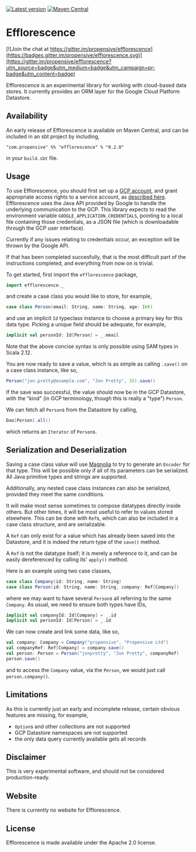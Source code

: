 [![Latest version](https://index.scala-lang.org/propensive/efflorescence/latest.svg)](https://index.scala-lang.org/propensive/efflorescence)
[![Maven Central](https://maven-badges.herokuapp.com/maven-central/com.propensive/efflorescence_2.12/badge.svg)](https://maven-badges.herokuapp.com/maven-central/com.propensive/efflorescence_2.12)

# Efflorescence

[![Join the chat at https://gitter.im/propensive/efflorescence](https://badges.gitter.im/propensive/efflorescence.svg)](https://gitter.im/propensive/efflorescence?utm_source=badge&utm_medium=badge&utm_campaign=pr-badge&utm_content=badge)

Efflorescence is an experimental library for working with cloud-based data
stores. It currently provides an ORM layer for the Google Cloud Platform
Datastore.

## Availability

An early release of Efflorescence is available on Maven Central, and can be
included in an sbt project by including,
```
"com.propensive" %% "efflorescence" % "0.2.0"
```
in your `build.sbt` file.

## Usage

To use Efflorescence, you should first set up a [GCP
account](https://cloud.google.com/), and grant appropriate access rights to a
service account, as [described
here](https://cloud.google.com/storage/docs/authentication). Efflorescence uses
the Java API provided by Google to handle the underlying communication to the
GCP. This library expects to read the environment variable
`GOOGLE_APPLICATION_CREDENTIALS`, pointing to a local file containing those
credentials, as a JSON file (which is downloadable through the GCP user
interface).

Currently if any issues relating to credentials occur, an exception will be
thrown by the Google API.

If that has been completed succesfully, that is the most difficult part of the
instructions completed, and everything from now on is trivial.

To get started, first import the `efflorescence` package,
```scala
import efflorescence._
```
and create a case class you would like to store, for example,
```scala
case class Person(email: String, name: String, age: Int)
```
and use an implicit `Id` typeclass instance to choose a primary key for this
data type. Picking a unique field should be adequate, for example,
```scala
implicit val personId: Id[Person] = _.email
```
Note that the above concise syntax is only possible using SAM types in Scala 2.12.

You are now ready to save a value, which is as simple as calling `.save()` on a
case class instance, like so,
```scala
Person("jon.pretty@example.com", "Jon Pretty", 35).save()
```

If the save was successful, the value should now be in the GCP Datastore, with
the "kind" (in GCP terminology, though this is really a "type") `Person`.

We can fetch all `Person`s from the Datastore by calling,
```scala
Dao[Person].all()
```
which returns an `Iterator` of `Person`s.

## Serialization and Deserialization

Saving a case class value will use [Magnolia](http://magnolia.work/) to try to
generate an `Encoder` for that type. This will be possible only if all of its
parameters can be serialized. All Java primitive types and strings are
supported.

Additionally, any nested case class instances can also be serialized, provided
they meet the same conditions.

It will make most sense sometimes to compose datatypes directly inside others.
But other times, it will be most useful to refer to values stored elsewhere.
This can be done with `Ref`s, which can also be included in a case class
structure, and are serializable.

A `Ref` can only exist for a value which has already been saved into the
Datastore, and it is indeed the return type of the `save()` method.

A `Ref` is not the datatype itself; it is merely a reference to it, and can be
easily dereferenced by calling its' `apply()` method.

Here is an example using two case classes,
```scala
case class Company(id: String, name: String)
case class Person(id: String, name: String, company: Ref[Company])
```
where we may want to have several `Person`s all referring to the same
`Company`. As usual, we need to ensure both types have IDs,
```scala
implicit val companyId: Id[Company] = _.id
implicit val personId: Id[Person] = _.id
```
We can now create and link some data, like so,
```scala
val company: Company = Company("propensive", "Propensive Ltd")
val companyRef: Ref[Company] = company.save()
val person: Person = Person("jonpretty", "Jon Pretty", companyRef)
person.save()
```
and to access the `Company` value, via the `Person`, we would just call
`person.company()`.

## Limitations

As this is currently just an early and incomplete release, certain obvious
features are missing, for example,

- `Option`s and other collections are not supported
- GCP Datastore namespaces are not supported
- the only data query currently available gets all records

## Disclaimer

This is very experimental software, and should not be considered
production-ready.

## Website

There is currently no website for Efflorescence.

## License

Efflorescence is made available under the Apache 2.0 license.


